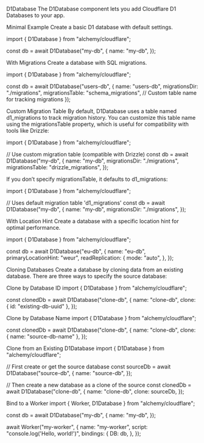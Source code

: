 D1Database
The D1Database component lets you add Cloudflare D1 Databases to your app.

Minimal Example
Create a basic D1 database with default settings.

import { D1Database } from "alchemy/cloudflare";

const db = await D1Database("my-db", {
  name: "my-db",
});

With Migrations
Create a database with SQL migrations.

import { D1Database } from "alchemy/cloudflare";

const db = await D1Database("users-db", {
  name: "users-db",
  migrationsDir: "./migrations",
  migrationsTable: "schema_migrations", // Custom table name for tracking migrations
});

Custom Migration Table
By default, D1Database uses a table named d1_migrations to track migration history. You can customize this table name using the migrationsTable property, which is useful for compatibility with tools like Drizzle:

import { D1Database } from "alchemy/cloudflare";

// Use custom migration table (compatible with Drizzle)
const db = await D1Database("my-db", {
  name: "my-db",
  migrationsDir: "./migrations",
  migrationsTable: "drizzle_migrations",
});

If you don’t specify migrationsTable, it defaults to d1_migrations:

import { D1Database } from "alchemy/cloudflare";

// Uses default migration table 'd1_migrations'
const db = await D1Database("my-db", {
  name: "my-db",
  migrationsDir: "./migrations",
});

With Location Hint
Create a database with a specific location hint for optimal performance.

import { D1Database } from "alchemy/cloudflare";

const db = await D1Database("eu-db", {
  name: "eu-db",
  primaryLocationHint: "weur",
  readReplication: {
    mode: "auto",
  },
});

Cloning Databases
Create a database by cloning data from an existing database. There are three ways to specify the source database:

Clone by Database ID
import { D1Database } from "alchemy/cloudflare";

const clonedDb = await D1Database("clone-db", {
  name: "clone-db",
  clone: { id: "existing-db-uuid" },
});

Clone by Database Name
import { D1Database } from "alchemy/cloudflare";

const clonedDb = await D1Database("clone-db", {
  name: "clone-db",
  clone: { name: "source-db-name" },
});

Clone from an Existing D1Database
import { D1Database } from "alchemy/cloudflare";

// First create or get the source database
const sourceDb = await D1Database("source-db", {
  name: "source-db",
});

// Then create a new database as a clone of the source
const clonedDb = await D1Database("clone-db", {
  name: "clone-db",
  clone: sourceDb,
});

Bind to a Worker
import { Worker, D1Database } from "alchemy/cloudflare";

const db = await D1Database("my-db", {
  name: "my-db",
});

await Worker("my-worker", {
  name: "my-worker",
  script: "console.log('Hello, world!')",
  bindings: {
    DB: db,
  },
});